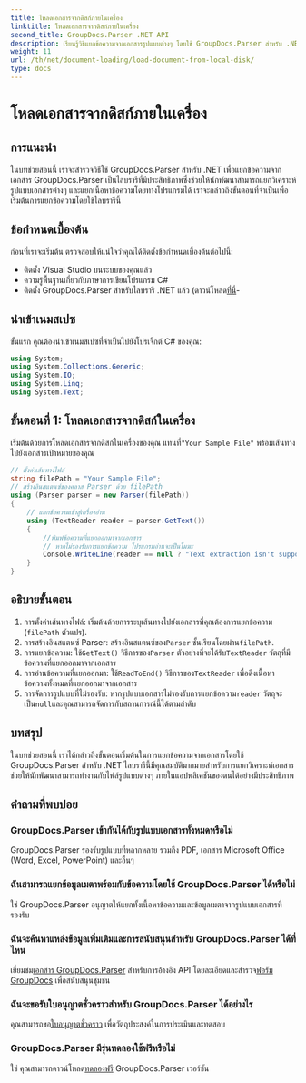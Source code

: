 ```yaml
---
title: โหลดเอกสารจากดิสก์ภายในเครื่อง
linktitle: โหลดเอกสารจากดิสก์ภายในเครื่อง
second_title: GroupDocs.Parser .NET API
description: เรียนรู้วิธีแยกข้อความจากเอกสารรูปแบบต่างๆ โดยใช้ GroupDocs.Parser สำหรับ .NET การแยกข้อความที่ง่ายและมีประสิทธิภาพด้วย C#
weight: 11
url: /th/net/document-loading/load-document-from-local-disk/
type: docs
---
```

# โหลดเอกสารจากดิสก์ภายในเครื่อง

## การแนะนำ
ในบทช่วยสอนนี้ เราจะสำรวจวิธีใช้ GroupDocs.Parser สำหรับ .NET เพื่อแยกข้อความจากเอกสาร GroupDocs.Parser เป็นไลบรารีที่มีประสิทธิภาพซึ่งช่วยให้นักพัฒนาสามารถแยกวิเคราะห์รูปแบบเอกสารต่างๆ และแยกเนื้อหาข้อความโดยทางโปรแกรมได้ เราจะกล่าวถึงขั้นตอนที่จำเป็นเพื่อเริ่มต้นการแยกข้อความโดยใช้ไลบรารีนี้
## ข้อกำหนดเบื้องต้น
ก่อนที่เราจะเริ่มต้น ตรวจสอบให้แน่ใจว่าคุณได้ติดตั้งข้อกำหนดเบื้องต้นต่อไปนี้:
- ติดตั้ง Visual Studio บนระบบของคุณแล้ว
- ความรู้พื้นฐานเกี่ยวกับภาษาการเขียนโปรแกรม C#
-  ติดตั้ง GroupDocs.Parser สำหรับไลบรารี .NET แล้ว (ดาวน์โหลด[ที่นี่](https://releases.groupdocs.com/parser/net/)-

## นำเข้าเนมสเปซ
ขั้นแรก คุณต้องนำเข้าเนมสเปซที่จำเป็นไปยังโปรเจ็กต์ C# ของคุณ:
```csharp
using System;
using System.Collections.Generic;
using System.IO;
using System.Linq;
using System.Text;
```
## ขั้นตอนที่ 1: โหลดเอกสารจากดิสก์ในเครื่อง
 เริ่มต้นด้วยการโหลดเอกสารจากดิสก์ในเครื่องของคุณ แทนที่`"Your Sample File"` พร้อมเส้นทางไปยังเอกสารเป้าหมายของคุณ
```csharp
// ตั้งค่าเส้นทางไฟล์
string filePath = "Your Sample File";
// สร้างอินสแตนซ์ของคลาส Parser ด้วย filePath
using (Parser parser = new Parser(filePath))
{
    // แยกข้อความเข้าสู่เครื่องอ่าน
    using (TextReader reader = parser.GetText())
    {
        //พิมพ์ข้อความที่แยกออกมาจากเอกสาร
        // หากไม่รองรับการแยกข้อความ โปรแกรมอ่านจะเป็นโมฆะ
        Console.WriteLine(reader == null ? "Text extraction isn't supported" : reader.ReadToEnd());
    }
}
```
## อธิบายขั้นตอน
1. การตั้งค่าเส้นทางไฟล์: เริ่มต้นด้วยการระบุเส้นทางไปยังเอกสารที่คุณต้องการแยกข้อความ (`filePath` ตัวแปร).
2.  การสร้างอินสแตนซ์ Parser: สร้างอินสแตนซ์ของ`Parser` ชั้นเรียนโดยผ่าน`filePath`.
3.  การแยกข้อความ: ใช้`GetText()` วิธีการของ`Parser` ตัวอย่างที่จะได้รับ`TextReader` วัตถุที่มีข้อความที่แยกออกมาจากเอกสาร
4.  การอ่านข้อความที่แยกออกมา: ใช้`ReadToEnd()` วิธีการของ`TextReader` เพื่อดึงเนื้อหาข้อความทั้งหมดที่แยกออกมาจากเอกสาร
5.  การจัดการรูปแบบที่ไม่รองรับ: หากรูปแบบเอกสารไม่รองรับการแยกข้อความ`reader` วัตถุจะเป็น`null`และคุณสามารถจัดการกับสถานการณ์นี้ได้ตามลำดับ

## บทสรุป
ในบทช่วยสอนนี้ เราได้กล่าวถึงขั้นตอนเริ่มต้นในการแยกข้อความจากเอกสารโดยใช้ GroupDocs.Parser สำหรับ .NET ไลบรารีนี้มีคุณสมบัติมากมายสำหรับการแยกวิเคราะห์เอกสาร ช่วยให้นักพัฒนาสามารถทำงานกับไฟล์รูปแบบต่างๆ ภายในแอปพลิเคชันของตนได้อย่างมีประสิทธิภาพ

## คำถามที่พบบ่อย
### GroupDocs.Parser เข้ากันได้กับรูปแบบเอกสารทั้งหมดหรือไม่
GroupDocs.Parser รองรับรูปแบบที่หลากหลาย รวมถึง PDF, เอกสาร Microsoft Office (Word, Excel, PowerPoint) และอื่นๆ
### ฉันสามารถแยกข้อมูลเมตาพร้อมกับข้อความโดยใช้ GroupDocs.Parser ได้หรือไม่
ใช่ GroupDocs.Parser อนุญาตให้แยกทั้งเนื้อหาข้อความและข้อมูลเมตาจากรูปแบบเอกสารที่รองรับ
### ฉันจะค้นหาแหล่งข้อมูลเพิ่มเติมและการสนับสนุนสำหรับ GroupDocs.Parser ได้ที่ไหน
 เยี่ยมชม[เอกสาร GroupDocs.Parser](https://tutorials.groupdocs.com/parser/net/) สำหรับการอ้างอิง API โดยละเอียดและสำรวจ[ฟอรัม GroupDocs](https://forum.groupdocs.com/c/parser/17) เพื่อสนับสนุนชุมชน
### ฉันจะขอรับใบอนุญาตชั่วคราวสำหรับ GroupDocs.Parser ได้อย่างไร
 คุณสามารถขอ[ใบอนุญาตชั่วคราว](https://purchase.groupdocs.com/temporary-license/) เพื่อวัตถุประสงค์ในการประเมินและทดสอบ
### GroupDocs.Parser มีรุ่นทดลองใช้ฟรีหรือไม่
 ใช่ คุณสามารถดาวน์โหลด[ทดลองฟรี](https://releases.groupdocs.com/) GroupDocs.Parser เวอร์ชัน